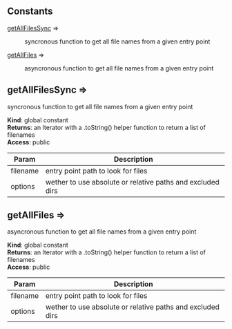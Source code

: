 ## Constants

<dl>
<dt><a href="#getAllFilesSync">getAllFilesSync</a> ⇒</dt>
<dd><p>syncronous function to get all file names from a given entry point</p>
</dd>
<dt><a href="#getAllFiles">getAllFiles</a> ⇒</dt>
<dd><p>asyncronous function to get all file names from a given entry point</p>
</dd>
</dl>

<a name="getAllFilesSync"></a>

## getAllFilesSync ⇒
syncronous function to get all file names from a given entry point

**Kind**: global constant  
**Returns**: an Iterator with a .toString() helper function to return a list of filenames  
**Access**: public  

| Param | Description |
| --- | --- |
| filename | entry point path to look for files |
| options | wether to use absolute or relative paths and excluded dirs |

<a name="getAllFiles"></a>

## getAllFiles ⇒
asyncronous function to get all file names from a given entry point

**Kind**: global constant  
**Returns**: an Iterator with a .toString() helper function to return a list of filenames  
**Access**: public  

| Param | Description |
| --- | --- |
| filename | entry point path to look for files |
| options | wether to use absolute or relative paths and excluded dirs |

